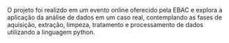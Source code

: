 O projeto foi realizdo em um evento online oferecido pela EBAC e explora a aplicação da análise de dados em um caso real, contemplando as fases de aquisição, extração, limpeza, tratamento e processamento de dados utilizando a linguagem python.
